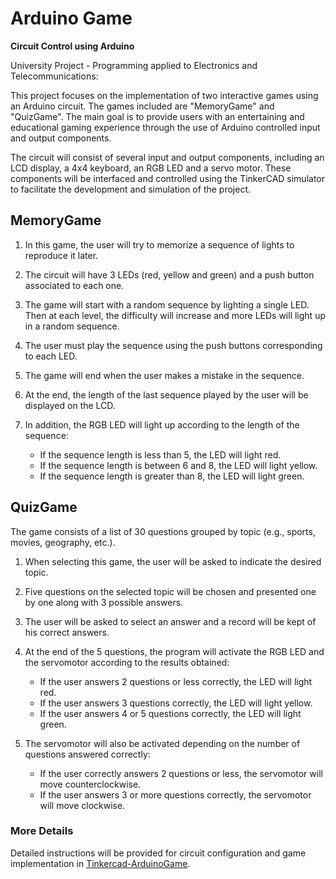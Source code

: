 # Arduino Game
**Circuit Control using Arduino**

University Project - Programming applied to Electronics and Telecommunications:

This project focuses on the implementation of two interactive games using an Arduino circuit. The games included are "MemoryGame" and "QuizGame". The main goal is to provide users with an entertaining and educational gaming experience through the use of Arduino controlled input and output components.

The circuit will consist of several input and output components, including an LCD display, a 4x4 keyboard, an RGB LED and a servo motor. These components will be interfaced and controlled using the TinkerCAD simulator to facilitate the development and simulation of the project.

## MemoryGame

1. In this game, the user will try to memorize a sequence of lights to reproduce it later.

2. The circuit will have 3 LEDs (red, yellow and green) and a push button associated to each one.

3. The game will start with a random sequence by lighting a single LED. Then at each level, the difficulty will increase and more LEDs will light up in a random sequence.

4. The user must play the sequence using the push buttons corresponding to each LED.

5. The game will end when the user makes a mistake in the sequence.

6. At the end, the length of the last sequence played by the user will be displayed on the LCD.

7. In addition, the RGB LED will light up according to the length of the sequence:

    * If the sequence length is less than 5, the LED will light red.
    * If the sequence length is between 6 and 8, the LED will light yellow.
    * If the sequence length is greater than 8, the LED will light green.

## QuizGame

The game consists of a list of 30 questions grouped by topic (e.g., sports, movies, geography, etc.).

1. When selecting this game, the user will be asked to indicate the desired topic.

2. Five questions on the selected topic will be chosen and presented one by one along with 3 possible answers.

3. The user will be asked to select an answer and a record will be kept of his correct answers.

4. At the end of the 5 questions, the program will activate the RGB LED and the servomotor according to the results obtained:

    * If the user answers 2 questions or less correctly, the LED will light red.
    * If the user answers 3 questions correctly, the LED will light yellow.
    * If the user answers 4 or 5 questions correctly, the LED will light green.

5. The servomotor will also be activated depending on the number of questions answered correctly:

    * If the user correctly answers 2 questions or less, the servomotor will move counterclockwise.
    * If the user answers 3 or more questions correctly, the servomotor will move clockwise.

### More Details

Detailed instructions will be provided for circuit configuration and game implementation in [Tinkercad-ArduinoGame](https://www.tinkercad.com/things/eHE3SfiOjiF).